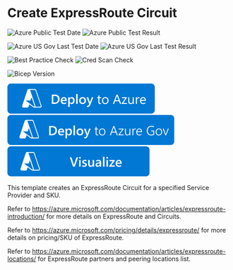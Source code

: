 # Create ExpressRoute Circuit

![Azure Public Test Date](https://azurequickstartsservice.blob.core.windows.net/badges/quickstarts/microsoft.network/expressroute-circuit-create/PublicLastTestDate.svg)
![Azure Public Test Result](https://azurequickstartsservice.blob.core.windows.net/badges/quickstarts/microsoft.network/expressroute-circuit-create/PublicDeployment.svg)

![Azure US Gov Last Test Date](https://azurequickstartsservice.blob.core.windows.net/badges/quickstarts/microsoft.network/expressroute-circuit-create/FairfaxLastTestDate.svg)
![Azure US Gov Last Test Result](https://azurequickstartsservice.blob.core.windows.net/badges/quickstarts/microsoft.network/expressroute-circuit-create/FairfaxDeployment.svg)

![Best Practice Check](https://azurequickstartsservice.blob.core.windows.net/badges/quickstarts/microsoft.network/expressroute-circuit-create/BestPracticeResult.svg)
![Cred Scan Check](https://azurequickstartsservice.blob.core.windows.net/badges/quickstarts/microsoft.network/expressroute-circuit-create/CredScanResult.svg)

![Bicep Version](https://azurequickstartsservice.blob.core.windows.net/badges/quickstarts/microsoft.network/expressroute-circuit-create/BicepVersion.svg)

[![Deploy To Azure](https://raw.githubusercontent.com/Azure/azure-quickstart-templates/master/1-CONTRIBUTION-GUIDE/images/deploytoazure.svg?sanitize=true)](https://portal.azure.com/#create/Microsoft.Template/uri/https%3A%2F%2Fraw.githubusercontent.com%2FAzure%2Fazure-quickstart-templates%2Fmaster%2Fquickstarts%2Fmicrosoft.network%2Fexpressroute-circuit-create%2Fazuredeploy.json)
[![Deploy To Azure US Gov](https://raw.githubusercontent.com/Azure/azure-quickstart-templates/master/1-CONTRIBUTION-GUIDE/images/deploytoazuregov.svg?sanitize=true)](https://portal.azure.us/#create/Microsoft.Template/uri/https%3A%2F%2Fraw.githubusercontent.com%2FAzure%2Fazure-quickstart-templates%2Fmaster%2Fquickstarts%2Fmicrosoft.network%2Fexpressroute-circuit-create%2Fazuredeploy.json)
[![Visualize](https://raw.githubusercontent.com/Azure/azure-quickstart-templates/master/1-CONTRIBUTION-GUIDE/images/visualizebutton.svg?sanitize=true)](http://armviz.io/#/?load=https%3A%2F%2Fraw.githubusercontent.com%2FAzure%2Fazure-quickstart-templates%2Fmaster%2Fquickstarts%2Fmicrosoft.network%2Fexpressroute-circuit-create%2Fazuredeploy.json)

This template creates an ExpressRoute Circuit for a specified Service Provider and SKU.

Refer to https://azure.microsoft.com/documentation/articles/expressroute-introduction/ for more details on ExpressRoute and Circuits.

Refer to https://azure.microsoft.com/pricing/details/expressroute/ for more details on pricing/SKU of ExpressRoute.

Refer to https://azure.microsoft.com/documentation/articles/expressroute-locations/ for ExpressRoute partners and peering locations list.

